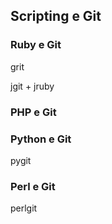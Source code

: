 ﻿## Scripting e Git ##


### Ruby e Git ###

grit

jgit + jruby


### PHP e Git ###



### Python e Git ###

pygit


### Perl e Git ###

perlgit